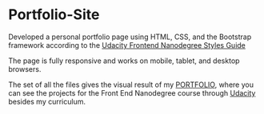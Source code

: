 # Portfolio-Site
Developed a personal portfolio page using HTML, CSS, and the Bootstrap framework according to the [Udacity Frontend Nanodegree Styles Guide](http://udacity.github.io/frontend-nanodegree-styleguide/index.html)

The page is fully responsive and works on mobile, tablet, and desktop browsers.

The set of all the files gives the visual result of my [PORTFOLIO](https://colorscodex.github.io/Portfolio-Site/portfolio-english.html), where you can see the projects for the Front End Nanodegree course through [Udacity](https://eu.udacity.com/) besides my curriculum.
